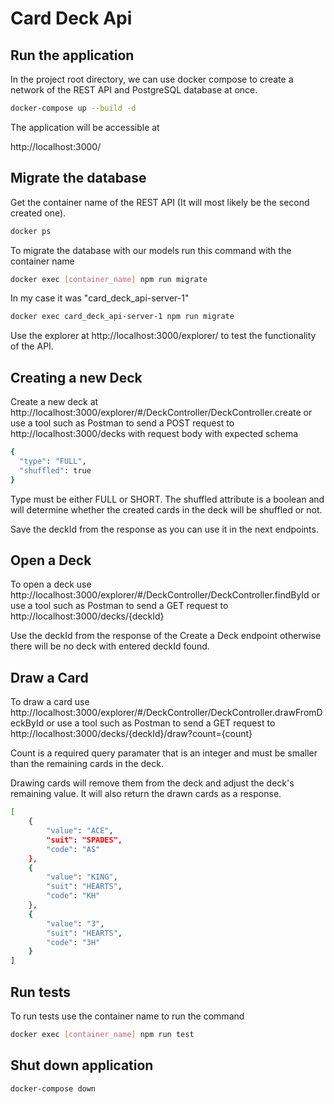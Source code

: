 # Card Deck Api

## Run the application

In the project root directory, we can use docker compose to create a network
of the REST API and PostgreSQL database at once.

```sh
docker-compose up --build -d
```

The application will be accessible at

http://localhost:3000/

## Migrate the database

Get the container name of the REST API (It will most likely be the second created one).

```sh
docker ps
```

To migrate the database with our models run this command with the container name

```sh
docker exec [container_name] npm run migrate
```

In my case it was "card_deck_api-server-1"

```sh
docker exec card_deck_api-server-1 npm run migrate
```

Use the explorer at
http://localhost:3000/explorer/
to test the functionality of the API.

## Creating a new Deck

Create a new deck at http://localhost:3000/explorer/#/DeckController/DeckController.create
or use a tool such as Postman to send a POST request to http://localhost:3000/decks with request body with expected schema

```sh
{
  "type": "FULL",
  "shuffled": true
}
```

Type must be either FULL or SHORT.
The shuffled attribute is a boolean and will determine whether the created cards in the deck will be shuffled or not.

Save the deckId from the response as you can use it in the next endpoints.

## Open a Deck

To open a deck use http://localhost:3000/explorer/#/DeckController/DeckController.findById or use a tool such as Postman to send a GET request to http://localhost:3000/decks/{deckId}

Use the deckId from the response of the Create a Deck endpoint otherwise there will be no deck with entered deckId found.

## Draw a Card

To draw a card use http://localhost:3000/explorer/#/DeckController/DeckController.drawFromDeckById or use a tool such as Postman to send a GET request to http://localhost:3000/decks/{deckId}/draw?count={count}

Count is a required query paramater that is an integer and must be smaller than the remaining cards in the deck.

Drawing cards will remove them from the deck and adjust the deck's remaining value. It will also return the drawn cards as a response.

```sh
[
	{
		"value": "ACE",
		"suit": "SPADES",
		"code": "AS"
	},
	{
		"value": "KING",
		"suit": "HEARTS",
		"code": "KH"
	},
	{
		"value": "3",
		"suit": "HEARTS",
		"code": "3H"
	}
]
```

## Run tests

To run tests use the container name to run the command

```sh
docker exec [container_name] npm run test
```

## Shut down application

```sh
docker-compose down
```
